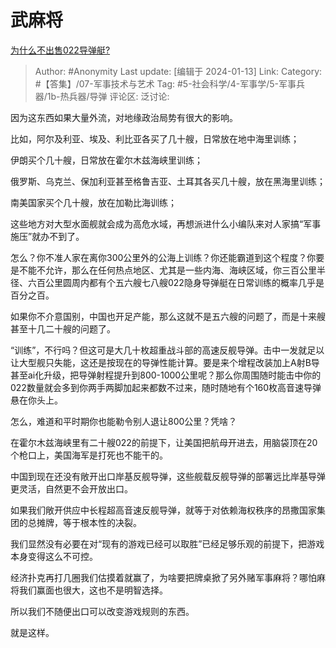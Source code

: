 # 武麻将
[为什么不出售022导弹艇?](https://www.zhihu.com/question/638739449/answer/3359916324)

> Author: #Anonymity
> Last update: [编辑于 2024-01-13]
> Link:
> Category: #【答集】/07-军事技术与艺术
> Tag: #5-社会科学/4-军事学/5-军事兵器/1b-热兵器/导弹
> 评论区:
> 泛讨论:

因为这东西如果大量外流，对地缘政治局势有很大的影响。

比如，阿尔及利亚、埃及、利比亚各买了几十艘，日常放在地中海里训练；

伊朗买个几十艘，日常放在霍尔木兹海峡里训练；

俄罗斯、乌克兰、保加利亚甚至格鲁吉亚、土耳其各买几十艘，放在黑海里训练；

南美国家买个几十艘，放在加勒比海训练；

这些地方对大型水面舰就会成为高危水域，再想派进什么小编队来对人家搞“军事施压”就办不到了。

怎么？你不准人家在离你300公里外的公海上训练？你还能霸道到这个程度？你要是不能不允许，那么在任何热点地区、尤其是一些内海、海峡区域，你三百公里半径、六百公里圆周内都有个五六艘七八艘022隐身导弹艇在日常训练的概率几乎是百分之百。

如果你不介意国别，中国也开足产能，那么这就不是五六艘的问题了，而是十来艘甚至十几二十艘的问题了。

“训练”，不行吗？但这可是大几十枚超重战斗部的高速反舰导弹。击中一发就足以让大型舰只失能，这还是按现在的导弹性能计算。要是来个增程改装加上A射B导甚至ai化升级，把导弹射程提升到800-1000公里呢？那么你周围随时能击中你的022数量就会多到你两手两脚加起来都数不过来，随时随地有个160枚高音速导弹悬在你头上。

怎么，难道和平时期你也能勒令别人退让800公里？凭啥？

在霍尔木兹海峡里有二十艘022的前提下，让美国把航母开进去，用脑袋顶在20个枪口上，美国海军是打死也不能干的。

中国到现在还没有敞开出口岸基反舰导弹，这些舰载反舰导弹的部署远比岸基导弹更灵活，自然更不会开放出口。

如果我们敞开供应中长程超高音速反舰导弹，就等于对依赖海权秩序的昂撒国家集团的总摊牌，等于根本性的决裂。

我们显然没有必要在对“现有的游戏已经可以取胜”已经足够乐观的前提下，把游戏本身变得这么不可控。

经济扑克再打几圈我们估摸着就赢了，为啥要把牌桌掀了另外赌军事麻将？哪怕麻将我们赢面也很大，这也不是明智选择。

所以我们不随便出口可以改变游戏规则的东西。

就是这样。
